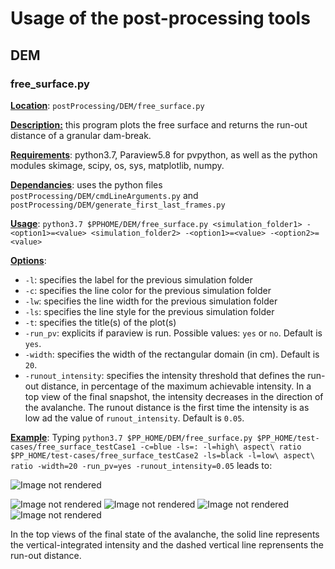 # Usage of the post-processing tools

## DEM

### free_surface.py

**<u>Location</u>**: `postProcessing/DEM/free_surface.py`

**<u>Description:</u>** this program plots the free surface and returns the run-out distance of a granular dam-break.

**<u>Requirements</u>**: python3.7, Paraview5.8 for pvpython, as well as the python modules skimage, scipy, os, sys, matplotlib, numpy.

**<u>Dependancies</u>**: uses the python files `postProcessing/DEM/cmdLineArguments.py` and `postProcessing/DEM/generate_first_last_frames.py`

**<u>Usage</u>**: `python3.7 $PPHOME/DEM/free_surface.py <simulation_folder1> -<option1>=<value> <simulation_folder2> -<option1>=<value> -<option2>=<value>`

**<u>Options</u>**:
* `-l`: specifies the label for the previous simulation folder
* `-c`: specifies the line color for the previous simulation folder
* `-lw`: specifies the line width for the previous simulation folder
* `-ls`: specifies the line style for the previous simulation folder
* `-t`: specifies the title(s) of the plot(s)
* `-run_pv`: explicits if paraview is run. Possible values: `yes` or `no`. Default is `yes`.
* `-width`: specifies the width of the rectangular domain (in cm). Default is `20`.
* `-runout_intensity`: specifies the intensity threshold that defines the run-out distance, in percentage of the maximum achievable intensity. In a top view of the final snapshot, the intensity decreases in the direction of the avalanche. The runout distance is the first time the intensity is as low ad the value of `runout_intensity`. Default is `0.05`.

**<u>Example</u>**:
Typing ```python3.7 $PP_HOME/DEM/free_surface.py $PP_HOME/test-cases/free_surface_testCase1 -c=blue -ls=: -l=high\ aspect\ ratio $PP_HOME/test-cases/free_surface_testCase2 -ls=black -l=low\ aspect\ ratio -width=20 -run_pv=yes -runout_intensity=0.05``` leads to:

![Image not rendered](https://gitlab.math.ubc.ca/pacific-devel-team/pacific/raw/post-processing-tools/postProcessingTools/test-cases/images/dem_free_surface_1.png  "Plot of the free surfaces")

![Image not rendered](https://gitlab.math.ubc.ca/pacific-devel-team/pacific/raw/post-processing-tools/postProcessingTools/test-cases/images/dem_free_surface_2.png "Plot of the initial and final side views for case2")
![Image not rendered](https://gitlab.math.ubc.ca/pacific-devel-team/pacific/raw/post-processing-tools/postProcessingTools/test-cases/images/dem_free_surface_3.png "Plot of the final top view for case2, with intensity and run-out distances")
![Image not rendered](https://gitlab.math.ubc.ca/pacific-devel-team/pacific/raw/post-processing-tools/postProcessingTools/test-cases/images/dem_free_surface_4.png "Plot of the initial and final side views for case1")
![Image not rendered](https://gitlab.math.ubc.ca/pacific-devel-team/pacific/raw/post-processing-tools/postProcessingTools/test-cases/images/dem_free_surface_5.png "Plot of the final top view for case1, with intensity and run-out distances")

In the top views of the final state of the avalanche, the solid line represents the vertical-integrated intensity and the dashed vertical line reprensents the run-out distance.

